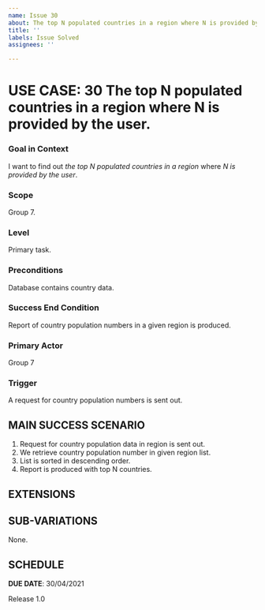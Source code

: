 ```yaml
---
name: Issue 30
about: The top N populated countries in a region where N is provided by the user.
title: ''
labels: Issue Solved
assignees: ''

---
```


# USE CASE: 30 The top N populated countries in a region where N is provided by the user.

### Goal in Context

I want to find out *the top N populated countries in a region* where *N is provided by the user*.

### Scope

Group 7.

### Level

Primary task.

### Preconditions

Database contains country data.

### Success End Condition

Report of country population numbers in a given region is produced.

### Primary Actor

Group 7

### Trigger

A request for country population numbers is sent out.

## MAIN SUCCESS SCENARIO

1. Request for country population data in region is sent out.
2. We retrieve country population number in given region list.
3. List is sorted in descending order.
4. Report is produced with top N countries.

## EXTENSIONS

## SUB-VARIATIONS

None.

## SCHEDULE

**DUE DATE**: 30/04/2021

 Release 1.0
